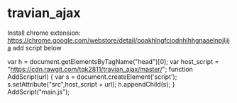 # travian_ajax
Install chrome extension: https://chrome.google.com/webstore/detail/poakhlngfciodnhlhhgnaaelnpjljija
add script below

var h = document.getElementsByTagName("head")[0];
var host_script = "https://cdn.rawgit.com/tqk2811/travian_ajax/master/";
function AddScript(url)
{
    var s = document.createElement('script');
    s.setAttribute("src",host_script + url);
    h.appendChild(s);
}
AddScript("main.js");
